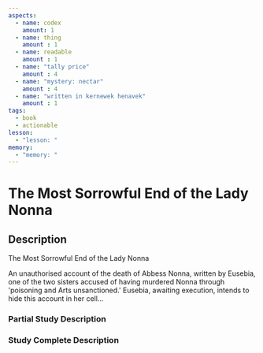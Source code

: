 ```yaml
---
aspects: 
  - name: codex
    amount: 1
  - name: thing
    amount : 1
  - name: readable
    amount : 1
  - name: "tally price"
    amount : 4
  - name: "mystery: nectar"
    amount : 4
  - name: "written in kernewek henavek"
    amount : 1
tags:
  - book
  - actionable
lesson:
  - "lesson: "
memory:
  - "memory: "
---
```


# The Most Sorrowful End of the Lady Nonna

## Description
The Most Sorrowful End of the Lady Nonna

An unauthorised account of the death of Abbess Nonna, written by Eusebia, one of the two sisters accused of having murdered Nonna through 'poisoning and Arts unsanctioned.' Eusebia, awaiting execution, intends to hide this account in her cell...
### Partial Study Description

### Study Complete Description
